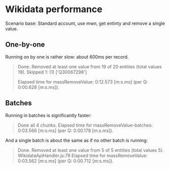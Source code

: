 # Wikidata performance

Scenario base:
Standard account, use mwn, get entinty and remove a single value.

## One-by-one

Running on by one is rather slow: about 600ms per record.
<blockquote>
Done. Removed at least one value from 19 of 20 entities (total values 19).
Skipped 1: (1) ['Q30067298']

Elapsed time for massRemoveValue: 0:12.573 [m:s.ms] (per Q: 0:00.628 [m:s.ms]).
</blockquote>

## Batches

Running in batches is significantly faster:
<blockquote>
Done all 4 chunks.
Elapsed time for massRemoveValue-batches: 0:03.566 [m:s.ms] (per Q: 0:00.178 [m:s.ms]).
</blockquote>

And a single batch is about the same as if no other batch is running:
<blockquote>
Done. Removed at least one value from 5 of 5 entities (total values 5).
WikidataApiHandler.js:78
Elapsed time for massRemoveValue: 0:03.562 [m:s.ms] (per Q: 0:00.712 [m:s.ms]).
</blockquote>

